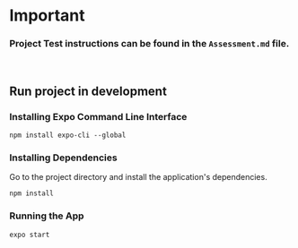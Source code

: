 # Important

### Project Test instructions can be found in the `Assessment.md` file.
<br/>

## Run project in development

### Installing Expo Command Line Interface
```
npm install expo-cli --global
```
### Installing Dependencies
Go to the project directory and install the application's dependencies.
```
npm install
```
### Running the App 
```
expo start
```


